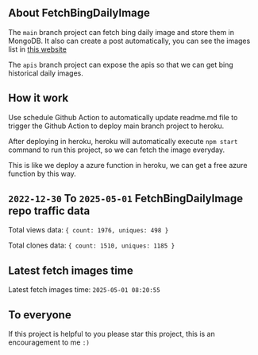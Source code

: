 ## About FetchBingDailyImage

The `main` branch project can fetch bing daily image and store them in MongoDB.
It also can create a post automatically, you can see the images list in [this website](https://oursalbum.netlify.app)

The `apis` branch project can expose the apis so that we can get bing historical daily images.

## How it work

Use schedule Github Action to automatically update readme.md file to trigger the Github Action to deploy main branch project to heroku.

After deploying in heroku, heroku will automatically execute `npm start` command to run this project, so we can fetch the image everyday.

This is like we deploy a azure function in heroku, we can get a free azure function by this way.

## `2022-12-30` To `2025-05-01` FetchBingDailyImage repo traffic data

Total views data: `{ count: 1976, uniques: 498 }`

Total clones data: `{ count: 1510, uniques: 1185 }`

## Latest fetch images time

Latest fetch images time: `2025-05-01 08:20:55`

## To everyone

If this project is helpful to you please star this project, this is an encouragement to me `:)`



